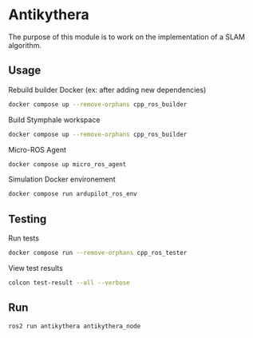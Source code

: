 # Antikythera

The purpose of this module is to work on the implementation of a SLAM algorithm.

## Usage

Rebuild builder Docker (ex: after adding new dependencies)

```bash
docker compose up --remove-orphans cpp_ros_builder
```

Build Stymphale workspace

```bash
docker compose up --remove-orphans cpp_ros_builder
```

Micro-ROS Agent

```bash
docker compose up micro_ros_agent
```

Simulation Docker environement

```bash
docker compose run ardupilot_ros_env
```

## Testing

Run tests

```bash
docker compose run --remove-orphans cpp_ros_tester
```

View test results

```bash
colcon test-result --all --verbose
```

## Run

```bash
ros2 run antikythera antikythera_node
```
